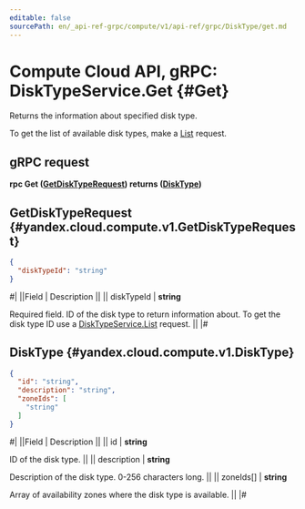 ```yaml
---
editable: false
sourcePath: en/_api-ref-grpc/compute/v1/api-ref/grpc/DiskType/get.md
---
```


# Compute Cloud API, gRPC: DiskTypeService.Get {#Get}

Returns the information about specified disk type.

To get the list of available disk types, make a [List](/docs/compute/api-ref/grpc/DiskType/list#List) request.

## gRPC request

**rpc Get ([GetDiskTypeRequest](#yandex.cloud.compute.v1.GetDiskTypeRequest)) returns ([DiskType](#yandex.cloud.compute.v1.DiskType))**

## GetDiskTypeRequest {#yandex.cloud.compute.v1.GetDiskTypeRequest}

```json
{
  "diskTypeId": "string"
}
```

#|
||Field | Description ||
|| diskTypeId | **string**

Required field. ID of the disk type to return information about.
To get the disk type ID use a [DiskTypeService.List](/docs/compute/api-ref/grpc/DiskType/list#List) request. ||
|#

## DiskType {#yandex.cloud.compute.v1.DiskType}

```json
{
  "id": "string",
  "description": "string",
  "zoneIds": [
    "string"
  ]
}
```

#|
||Field | Description ||
|| id | **string**

ID of the disk type. ||
|| description | **string**

Description of the disk type. 0-256 characters long. ||
|| zoneIds[] | **string**

Array of availability zones where the disk type is available. ||
|#